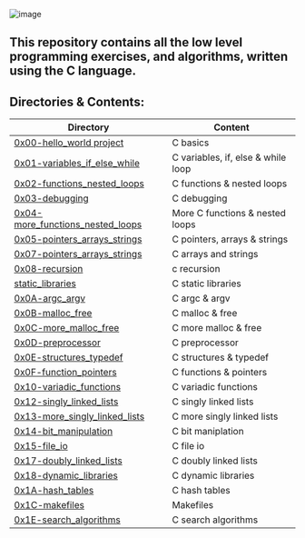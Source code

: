 ![image](https://www.ictacademy.in/pages/assets/base/img/content/stock/cprogram.jpg)

## This repository contains all the low level programming exercises, and algorithms, written using the C language.

## Directories & Contents:

Directory | Content
--------- | -----
[0x00-hello_world project](https://github.com/Mike-chege/alx-low_level_programming/tree/master/0x00-hello_world) | C basics
[0x01-variables_if_else_while](https://github.com/Mike-chege/alx-low_level_programming/tree/master/0x01-variables_if_else_while) | C variables, if, else & while loop
[0x02-functions_nested_loops](https://github.co/Mike-chege/alx-low_level_programming/tree/master/0x02-functions_nested_loops) | C functions & nested loops
[0x03-debugging](https://github.com/Mike-chege/alx-low_level_programming/tree/master/0x03-debugging) | C debugging
[0x04-more_functions_nested_loops](https://github.com/Mike-chege/alx-low_level_programming/tree/master/0x04-more_functions_nested_loops) | More C functions & nested loops
[0x05-pointers_arrays_strings](https://github.com/Mike-chege/alx-low_level_programming/tree/master/0x05-pointers_arrays_strings) | C pointers, arrays & strings
[0x07-pointers_arrays_strings](https://github.com/mikechege01/alx-low_level_programming/tree/master/0x07-pointers_arrays_strings) | C arrays and strings
[0x08-recursion](https://github.com/Mike-chege/alx-low_level_programming/tree/master/0x08-recursion) | c recursion
[static_libraries](https://github.com/Mike-chege/alx-low_level_programming/tree/master/0x09-static_libraries) | C static libraries
[0x0A-argc_argv](https://github.com/Mike-chege/alx-low_level_programming/tree/master/0x0A-argc_argv) | C argc & argv
[0x0B-malloc_free](https://github.com/Mike-chege/alx-low_level_programming/tree/master/0x0B-malloc_free) | C malloc & free
[0x0C-more_malloc_free](https://github.com/Mike-chege/alx-low_level_programming/tree/master/0x09-static_libraries) | C more malloc & free
[0x0D-preprocessor](https://github.com/Mike-chege/alx-low_level_programming/tree/master/0x0D-preprocessor) | C preprocessor
[0x0E-structures_typedef](https://github.com/Mike-chege/alx-low_level_programming/tree/master/0x0E-structures_typedef) | C structures & typedef
[0x0F-function_pointers](https://github.com/Mike-chege/alx-low_level_programming/tree/master/0x0F-function_pointers) | C functions & pointers
[0x10-variadic_functions](https://github.com/Mike-chege/alx-low_level_programming/tree/master/0x10-variadic_functions) | C variadic functions
[0x12-singly_linked_lists](https://github.com/Mike-chege/alx-low_level_programming/tree/master/0x12-singly_linked_lists) | C singly linked lists
[0x13-more_singly_linked_lists](https://github.com/Mike-chege/alx-low_level_programming/tree/master/0x13-more_singly_linked_lists) | C more singly linked lists
[0x14-bit_manipulation](https://github.com/Mike-chege/alx-low_level_programming/tree/master/0x14-bit_manipulation) | C bit maniplation
[0x15-file_io](https://github.com/Mike-chege/alx-low_level_programming/tree/master/0x0D-0x15-file_io) | C file io
[0x17-doubly_linked_lists](https://github.com/Mike-chege/alx-low_level_programming/tree/master/0x17-doubly_linked_lists) | C doubly linked lists
[0x18-dynamic_libraries](https://github.com/Mike-chege/alx-low_level_programming/tree/master/0x18-dynamic_libraries) | C dynamic libraries
[0x1A-hash_tables](https://github.com/Mike-chege/alx-low_level_programming/tree/master/0x1A-hash_tables) | C hash tables
[0x1C-makefiles](https://github.com/Mike-chege/alx-low_level_programming/tree/master/0x0D-preprocessor) | Makefiles
[0x1E-search_algorithms](https://github.com/Mike-chege/alx-low_level_programming/tree/master/0x1E-search_algorithms) | C search algorithms
